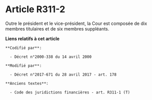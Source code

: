 # Article R311-2

Outre le président et le vice-président, la Cour est composée de dix membres titulaires et de six membres suppléants.

**Liens relatifs à cet article**

	**Codifié par**:

	  - Décret n°2000-338 du 14 avril 2000

	**Modifié par**:

	  - Décret n°2017-671 du 28 avril 2017 - art. 178

	**Anciens textes**:

	  - Code des juridictions financières - art. R311-1 (T)
